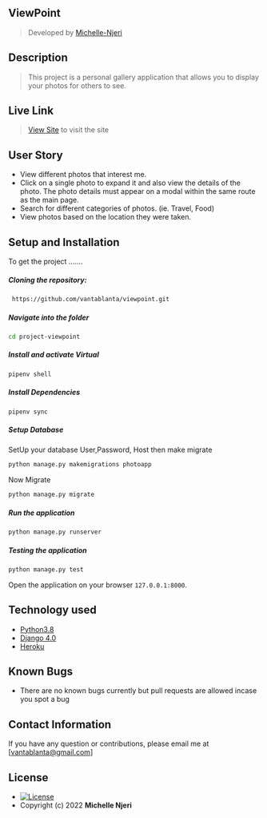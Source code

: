 ## ViewPoint
>Developed by [Michelle-Njeri](https://github.com/vantablanta)  
  
## Description  
>This project is a personal gallery application that allows you to display your photos for others to see.

##  Live Link  
>[View Site](https://viewpoint-mn.herokuapp.com/)  to visit the site
  

## User Story  
  
* View different photos that interest me.
* Click on a single photo to expand it and also view the details of the photo. The photo details must appear on a modal within the same route as the main page.
* Search for different categories of photos. (ie. Travel, Food)
* View photos based on the location they were taken. 
  

  
## Setup and Installation  
To get the project .......  
  
##### Cloning the repository:  
```bash 
 https://github.com/vantablanta/viewpoint.git
```
##### Navigate into the folder
 ```bash 
cd project-viewpoint 
```
##### Install and activate Virtual  
 ```bash 
pipenv shell 
```  
##### Install Dependencies  
 ```bash 
 pipenv sync
```  
 ##### Setup Database  
  SetUp your database User,Password, Host then make migrate  
 ```bash 
python manage.py makemigrations photoapp
 ``` 
 Now Migrate  
 ```bash 
 python manage.py migrate 
```
##### Run the application  
 ```bash 
 python manage.py runserver 
``` 
##### Testing the application  
 ```bash 
 python manage.py test 
```
Open the application on your browser `127.0.0.1:8000`.  
  
## Technology used  
  
* [Python3.8](https://www.python.org/)  
* [Django 4.0](https://docs.djangoproject.com/en/2.2/)  
* [Heroku](https://heroku.com)  
  
  
## Known Bugs  
* There are no known bugs currently but pull requests are allowed incase you spot a bug  
  
## Contact Information   
If you have any question or contributions, please email me at [vantablanta@gmail.com]  
  
## License 

* [![License](https://img.shields.io/packagist/l/loopline-systems/closeio-api-wrapper.svg)](https://github.com/vantablanta/viewpoint/blob/master/LICENSE)  
* Copyright (c) 2022 **Michelle Njeri**